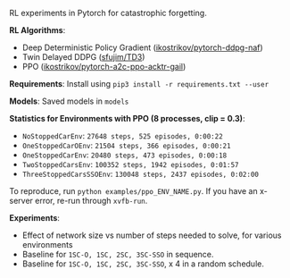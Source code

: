 RL experiments in Pytorch for catastrophic forgetting.

**RL Algorithms**:
* Deep Deterministic Policy Gradient ([ikostrikov/pytorch-ddpg-naf](https://github.com/ikostrikov/pytorch-ddpg-naf/))
* Twin Delayed DDPG ([sfujim/TD3](https://github.com/sfujim/TD3))
* PPO ([ikostrikov/pytorch-a2c-ppo-acktr-gail](https://github.com/ikostrikov/pytorch-a2c-ppo-acktr-gail))

**Requirements**: Install using `pip3 install -r requirements.txt --user`

**Models**: Saved models in `models`

**Statistics for Environments with PPO (8 processes, clip = 0.3)**:
* `NoStoppedCarEnv`: `27648 steps, 525 episodes, 0:00:22`
* `OneStoppedCarOEnv`: `21504 steps, 366 episodes, 0:00:21`
* `OneStoppedCarEnv`: `20480 steps, 473 episodes, 0:00:18`
* `TwoStoppedCarsEnv`: `100352 steps, 1942 episodes, 0:01:57`
* `ThreeStoppedCarsSSOEnv`: `130048 steps, 2437 episodes, 0:02:00`

To reproduce, run `python examples/ppo_ENV_NAME.py`. If you have an x-server error, re-run through `xvfb-run`.

**Experiments**:
* Effect of network size vs number of steps needed to solve, for various environments
* Baseline for `1SC-O, 1SC, 2SC, 3SC-SSO` in sequence.
* Baseline for `1SC-O, 1SC, 2SC, 3SC-SSO`, x 4 in a random schedule.